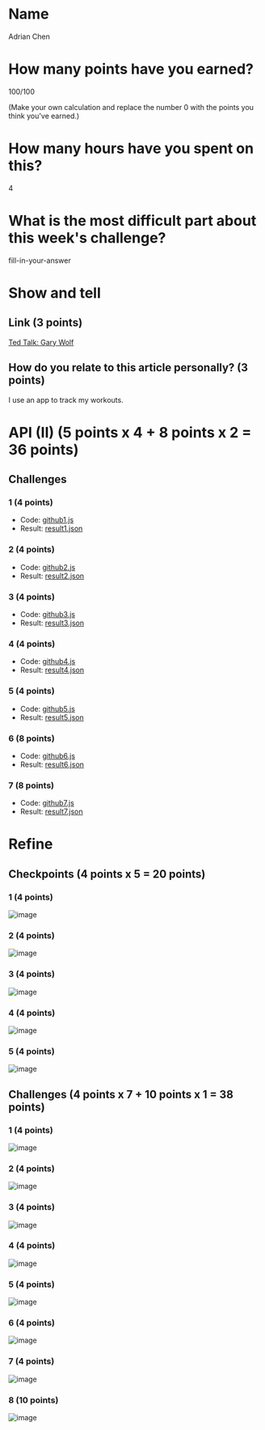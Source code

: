 # Name

Adrian Chen

# How many points have you earned?

100/100

(Make your own calculation and replace the number 0 with the points you think you've earned.)

# How many hours have you spent on this?

4

# What is the most difficult part about this week's challenge?

fill-in-your-answer

# Show and tell

## Link (3 points)

[Ted Talk: Gary Wolf](https://www.ted.com/talks/gary_wolf_the_quantified_self)

## How do you relate to this article personally? (3 points)

I use an app to track my workouts.

# API (II) (5 points x 4 + 8 points x 2 = 36 points)

## Challenges

### 1 (4 points)

* Code: [github1.js](github1.js)
* Result: [result1.json](result1.json)

### 2 (4 points)

* Code: [github2.js](github23.js)
* Result: [result2.json](result2.json)

### 3 (4 points)

* Code: [github3.js](github3.js)
* Result: [result3.json](result.json)

### 4 (4 points)

* Code: [github4.js](github4.js)
* Result: [result4.json](result4.json)

### 5 (4 points)

* Code: [github5.js](github5.js)
* Result: [result5.json](result5.json)

### 6 (8 points)

* Code: [github6.js](github6.js)
* Result: [result6.json](result6.json)

### 7 (8 points)

* Code: [github7.js](github7.js)
* Result: [result7.json](result7.json)


# Refine

## Checkpoints (4 points x 5 = 20 points)

### 1 (4 points)

![image](image.png?raw=true)

### 2 (4 points)

![image](image.png?raw=true)

### 3 (4 points)

![image](image.png?raw=true)

### 4 (4 points)

![image](image.png?raw=true)

### 5 (4 points)

![image](image.png?raw=true)

## Challenges (4 points x 7 + 10 points x 1 = 38 points)

### 1 (4 points)

![image](image.png?raw=true)

### 2 (4 points)

![image](image.png?raw=true)

### 3 (4 points)

![image](image.png?raw=true)

### 4 (4 points)

![image](image.png?raw=true)

### 5 (4 points)

![image](image.png?raw=true)

### 6 (4 points)

![image](image.png?raw=true)

### 7 (4 points)

![image](image.png?raw=true)

### 8 (10 points)

![image](image.png?raw=true)
